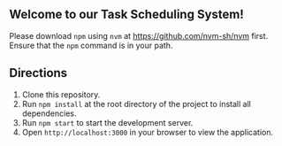 ## Welcome to our Task Scheduling System!

Please download `npm` using `nvm` at https://github.com/nvm-sh/nvm first.
Ensure that the `npm` command is in your path.

## Directions

1. Clone this repository.
2. Run `npm install` at the root directory of the project to install all dependencies.
3. Run `npm start` to start the development server.
4. Open `http://localhost:3000` in your browser to view the application.